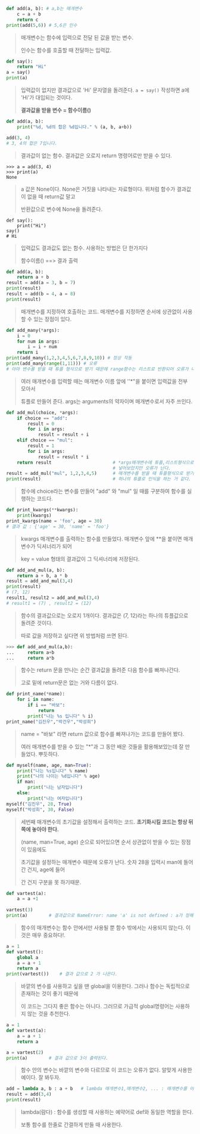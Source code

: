 ```python
def add(a, b): # a,b는 매개변수
    c = a + b
    return c
print(add(5,6)) # 5,6은 인수
```

> 매개변수는 함수에 입력으로 전달 된 값을 받는 변수.
>
> 인수는 함수를 호출할 때 전달하는 입력값.

```python
def say():
    return "Hi"
a = say()
print(a)
```

> 입력값이 없지만 결과값으로 'Hi' 문자열을 돌려준다. `a = say()` 작성하면 a에 'Hi'가 대입되는 것이다.
>
> **결과값을 받을 변수 = 함수이름()**

```python
def add(a, b):
    print("%d, %d의 합은 %d입니다." % (a, b, a+b))

add(3, 4)
# 3, 4의 합은 7입니다.
```

> 결과값이 없는 함수. 결과값은 오로지 return 명령어로만 받을 수 있다.

```
>>> a = add(3, 4)
>>> print(a)
None
```

> a 값은 None이다. None은 거짓을 나타내는 자료형이다. 위처럼 함수가 결과값이 없을 때 return값 말고
>
> 반환값으로 변수에 None을 돌려준다.

```
def say():
    print("Hi")
say()
# Hi
```

> 입력값도 결과값도 없는 함수. 사용하는 방법은 단 한가지다
>
> 함수이름()  ==> 결과 출력

```python
def add(a, b):
    return a + b
result = add(a = 3, b = 7)
print(result)
result = add(b = 4, a = 8)
print(result)
```

> 매개변수를 지정하여 호출하는 코드. 매개변수를 지정하면 순서에 상관없이 사용할 수 있는 장점이 있다.

```python
def add_many(*args):
    i = 0
    for num in args:
        i = i + num
    return i
print(add_many(1,2,3,4,5,6,7,8,9,10)) # 정상 작동
print(add_many(range(1,11))) # 오류
# 아마 변수를 받을 때 튜플 형식으로 받기 때문에 range함수는 리스트로 반환되어 오류가 나는 거 같다.
```

> 여러 매개변수를 입력할 때는 매개변수 이름 앞에 ''*"을 붙이면 입력값을 전부 모아서
>
> 튜플로 만들어 준다. args는 arguments의 약자이며 매개변수로서 자주 쓰인다.

```python
def add_mul(choice, *args):
    if choice == "add":
        result = 0
        for i in args:
            result = result + i
    elif choice == "mul":
        result = 1
        for i in args:
            result = result * i
    return result						# *args매개변수에 튜플,리스트형식으로 값을
										# 넣어보았지만 오류가 난다.
result = add_mul("mul", 1,2,3,4,5)		# 매개변수를 받을 때 튜플형식으로 받기 때문에
print(result)							# 하나의 튜플로 인식을 하는 거 같다.
```

> 함수에 choice라는 변수를 만들어 "add" 와 "mul" 일 때를 구분하여 함수를 실행하는 코드다.

```python
def print_kwargs(**kwargs):
    print(kwargs)
print_kwargs(name = 'foo', age = 30)
# 결과 값 : {'age' = 30, 'name' = 'foo'}
```

> kwargs 매개변수를 출력하는 함수를 만들었다. 매개변수 앞에 **을 붙이면 매개변수가 딕셔너리가 되어
>
> key = value 형태의 결과값이 그 딕셔너리에 저장된다.

```python
def add_and_mul(a, b):
    return a + b, a * b
result = add_and_mul(3,4)
print(result)
# (7, 12)
result1, result2 = add_and_mul(3,4)
# result1 = (7) , result2 = (12)
```

> 함수의 결과값으로는 오로지 1개이다. 결과값은 (7, 12)라는 하나의 튜플값으로 돌려준 것이다.
>
> 따로 값을 저장하고 싶다면 위 방법처럼 쓰면 된다.

```python
>>> def add_and_mul(a,b): 
...     return a+b 
...     return a*b 
```

> 함수는 return 문을 만나는 순간 결과값을 돌려준 다음 함수를 빠져나간다.
>
> 고로 밑에 return문은 없는 거와 다름이 없다.

```python
def print_name(*name):
    for i in name:
        if i == "바보":
            return
        print("나는 %s 입니다" % i)
print_name("김진우","박건우","박성희")
```

> name = "바보" 라면 return 값으로 함수를 빠져나가는 코드를 만들어 봤다.
>
> 여러 매개변수를 받을 수 있는 "*"과 그 동안 배운 것들을 활용해보았는데 잘 만들었다. 뿌듯하다.

```python
def myself(name, age, man=True):
    print("나는 %s입니다" % name)
    print("나의 나이는 %d입니다" % age)
    if man:
        print("나는 남자입니다")
    else:
        print("나는 여자입니다")
myself("김진우", 28, True)
myself("박성희", 30, False)
```

> 세번째 매개변수의 초기값을 설정해서 출력하는 코드. **초기화시킬 코드는 항상 뒤쪽에 놓아야 한다.**
>
> (name, man=True, age) 순으로 되어있으면 순서 상관없이 받을 수 있는 장점이 있음에도
>
> 초기값을 설정하는 매개변수 때문에 오류가 난다. 숫자 28을 입력시 man에 들어간 건지, age에 들어
>
> 간 건지 구분을 못 하기때문.

```python
def vartest(a):
    a = a +1
    
vartest(3)
print(a)		# 결과값으로 NameError: name 'a' is not defined : a가 정해지지 않았다.
```

> 함수의 매개변수는 함수 안에서만 사용될 뿐 함수 밖에서는 사용되지 않는다. 이것은 매우 중요하다!.

```python
a = 1
def vartest():
	global a
	a = a + 1
	return a
print(vartest())	# 결과 값으로 2 가 나온다.
```

> 바깥의 변수를 사용하고 싶을 땐 global을 이용한다. 그러나 함수는 독립적으로 존재하는 것이 좋기 때문에
>
> 이 코드는 그다지 좋은 함수는 아니다. 그러므로 가급적 global명령어는 사용하지 않는 것을 추천한다.

```python
a = 1
def vartest(a):
    a = a + 1
    return a

a = vartest(2)
print(a)		# 결과 값으로 3이 출력된다.
```

> 함수 안의 변수는 바깥의 변수와 다르므로 이 코드는 오류가 없다. 알맞게 사용한 예이다. 잘 봐두자.

```python
add = lambda a, b : a + b	# lambda 매개변수1,매개변수2, ... : 매개변수를 이용한 표현식
result = add(3,4)
print(result)
```

> lambda(람다) : 함수를 생성할 때 사용하는 예약어로 def와 동일한 역할을 한다.
>
> 보통 함수를 한줄로 간결하게 만들 때 사용한다.